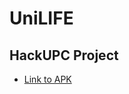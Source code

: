 # UniLIFE


## HackUPC Project

- [Link to APK](https://drive.google.com/file/d/1aDdIumG5pmg3XFULhENZ3glCe2gh3xk1/view?usp=sharing)

